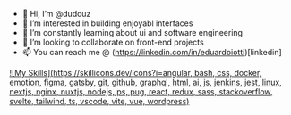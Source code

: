 - 👋 Hi, I’m @dudouz
- 👀 I’m interested in building enjoyabl interfaces
- 🌱 I’m constantly learning about ui and software engineering
- 💞️ I’m looking to collaborate on front-end projects
- 📫 You can reach me  @ (https://linkedin.com/in/eduardoiotti)[linkedin]

<!---
dudouz/dudouz is a ✨ special ✨ repository because its `README.md` (this file) appears on your GitHub profile.
You can click the Preview link to take a look at your changes.
--->
[![My Skills](https://skillicons.dev/icons?i=angular, bash, css, docker, emotion,  figma, gatsby, git, github, graphql, html, ai, js, jenkins, jest, linux, nextjs, nginx, nuxtjs, nodejs, ps, pug, react, redux, sass, stackoverflow, svelte, tailwind, ts, vscode, vite, vue, wordpress)](https://skillicons.dev)
